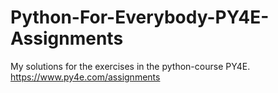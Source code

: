 # Python-For-Everybody-PY4E-Assignments
My solutions for the exercises in the python-course PY4E.  https://www.py4e.com/assignments
